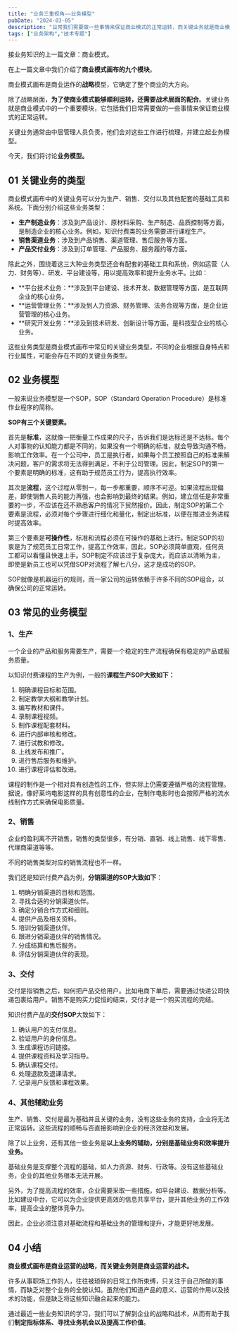 ```yaml
---
title: "业务三重视角——业务模型"
pubDate: "2024-03-05"
description: "日常我们需要做一些事情来保证商业模式的正常运转，而关键业务就是商业模式中的一个重要模块。今天这篇文章将讨论业务模型，帮助你更好了解到企业的战略和战术，从而有助于制定指标体系、寻找业务机会以及提高工作价值。..."
tags: ["业务架构","技术专题"]
---
```



接业务知识的上一篇文章：商业模式。

在上一篇文章中我们介绍了**商业模式画布的九个模块**。

商业模式画布是商业运作的**战略**模型，它确定了整个商业的大方向。

除了战略层面，**为了使商业模式能够顺利运转，还需要战术层面的配合**。关键业务就是商业模式中的一个重要模块，它包括我们日常需要做的一些事情来保证商业模式的正常运转。

关键业务通常由中层管理人员负责，他们会对这些工作进行梳理，并建立起业务模型。

今天，我们将讨论**业务模型。**

## 01 关键业务的类型

商业模式画布中的关键业务可以分为生产、销售、交付以及其他配套的基础工具和系统。下面分别介绍这些业务类型：

* **生产制造业务**：涉及到产品设计、原材料采购、生产制造、品质控制等方面，是制造企业的核心业务。例如，知识付费类的业务需要进行课程生产。
* **销售渠道业务**：涉及到产品销售、渠道管理、售后服务等方面。
* **产品交付业务**：涉及到订单管理、产品服务、服务履约等方面。

除此之外，围绕着这三大种业务类型还会有配套的基础工具和系统，例如运营（人力、财务等）、研发、平台建设等，用以提高效率和提升业务水平。比如：

* **平台技术业务：**涉及到平台建设、技术开发、数据管理等方面，是互联网企业的核心业务。
* **运营管理业务：**涉及到人力资源、财务管理、法务合规等方面，是企业运营管理的核心业务。
* **研究开发业务：**涉及到技术研发、创新设计等方面，是科技型企业的核心业务。

这些业务类型是商业模式画布中常见的关键业务类型，不同的企业根据自身特点和行业属性，可能会存在不同的关键业务类型。

## 02 业务模型

一般来说业务模型是一个SOP，SOP（Standard Operation Procedure）是标准作业程序的简称。

**SOP有三个关键要素。**

首先是**标准**，这就像一把衡量工作成果的尺子，告诉我们是达标还是不达标。每个人对事物的认知能力都是不同的，如果没有一个明确的标准，就会导致沟通不畅，影响工作效率。在一个公司中，员工是执行者，如果每个员工按照自己的标准来解决问题，客户的需求将无法得到满足，不利于公司管理。因此，制定SOP的第一个要素是明确的标准，这有助于规范员工行为，提高执行效率。

其次是**流程**，这个过程从零到一，每一步都重要，顺序不可逆。如果流程出现偏差，即使销售人员的能力再强，也会影响到最终的结果。例如，建立信任是非常重要的一步，不应该在还不熟悉客户的情况下贸然报价。因此，制定SOP的第二个要素是流程，必须对每个步骤进行细化和量化，制定出标准，以便在推进业务进程时提高效率。

第三个要素是**可操作性**，标准和流程必须在可操作的基础上进行。制定SOP的初衷是为了规范员工日常工作，提高工作效率，因此，SOP必须简单直观，任何员工都可以看懂且快速上手。SOP制定不应该过于复杂庞大，而应该以清晰为主，即使是新员工也可以凭借SOP对流程了解七八分，这才是成功的SOP。

SOP就像是机器运行的规则，而一家公司的运转依赖于许多不同的SOP组合，以确保公司的正常运转。

## 03 常见的业务模型

### 1、生产

一个企业的产品和服务需要生产，需要一个稳定的生产流程确保有稳定的产品或服务质量。

以知识付费课程的生产为例，一般的**课程生产SOP大致如下：**

1. 明确课程目标和范围。
2. 制定教学大纲和教学计划。
3. 编写教材和课件。
4. 录制课程视频。
5. 制作课程配套材料。
6. 进行内部审核和修改。
7. 进行试教和修改。
8. 上线发布和推广。
9. 进行售后服务和维护。
10. 进行课程评估和改进。

课程的制作是一个相对具有创造性的工作，但实际上仍需要遵循严格的流程管理。据说，像好莱坞电影这样的具有创意性的企业，在制作电影时也会按照严格的流水线制作方式来确保电影质量。

### 2、销售

企业的盈利离不开销售，销售的类型很多，有分销、直销、线上销售、线下零售、代理商渠道等等。

不同的销售类型对应的销售流程也不一样。

我们还是知识付费产品为例，**分销渠道的SOP大致如下**：

1. 明确分销渠道的目标和范围。
2. 寻找合适的分销渠道伙伴。
3. 确定分销合作方式和细则。
4. 提供产品及相关资料。
5. 培训分销渠道伙伴。
6. 跟进分销渠道伙伴的销售情况。
7. 分成结算和售后服务。
8. 评估分销渠道伙伴的表现。

### 3、交付

交付是指销售之后，如何把产品交给用户。比如电商下单后，需要通过快递公司快递包裹给用户。销售不是购买力促恒的结束，交付才是一个购买流程的完结。

知识付费产品的**交付SOP**大致如下：

1. 确认用户的支付信息。
2. 验证用户的身份信息。
3. 生成课程访问链接。
4. 提供课程资料及学习指导。
5. 确认课程交付。
6. 处理退款及退课请求。
7. 记录用户反馈和课程效果。

### 4、其他辅助业务

生产、销售、交付是最为基础并且关键的业务，没有这些业务的支持，企业将无法正常运转。这些流程的顺畅与否直接影响到企业的经济效益和发展。

除了以上业务，还有其他一些业务是**以上业务的辅助，分别是基础业务和效率提升业务。**

基础业务是支撑整个流程的基础，如人力资源、财务、行政等。没有这些基础业务，企业的其他业务根本无法开展。

另外，为了提高流程的效率，企业需要采取一些措施，如平台建设、数据分析等。比如建设中台，它可以为企业提供更高效的信息共享平台，提升其他业务的工作效率，提高企业的整体竞争力。

因此，企业必须注意对基础流程和基础业务的管理和提升，才能更好地发展。

## 04 小结

**商业模式画布是商业运营的战略，而关键业务则是商业运营的战术。**

许多从事职场工作的人，往往被琐碎的日常工作所束缚，只关注于自己所做的事情，而缺乏对整个业务的全貌认知。虽然他们知道产品的意义、运营的作用以及技术的功能，但是缺乏将这些知识融合起来的能力。

通过最近一些业务知识的学习，我们可以了解到企业的战略和战术，从而有助于我们**制定指标体系、寻找业务机会以及提高工作价值**。
